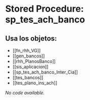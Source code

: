 # Stored Procedure: sp_tes_ach_banco

## Usa los objetos:
- [[fn_rhh_VG]]
- [[gen_bancos]]
- [[rhh_PlanosBanco]]
- [[sis_aplicacion]]
- [[sp_tes_ach_banco_Inter_Cia]]
- [[tes_bancos]]
- [[tes_plano_ins_ach]]

*No code available.*
